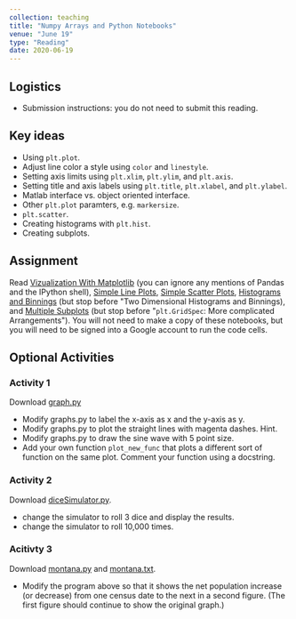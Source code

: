 ```yaml
---
collection: teaching
title: "Numpy Arrays and Python Notebooks"
venue: "June 19"
type: "Reading"
date: 2020-06-19
---
```

## Logistics
* Submission instructions: you do not need to submit this reading.

## Key ideas
* Using `plt.plot`.
* Adjust line color a style using `color` and `linestyle`.
* Setting axis limits using `plt.xlim`, `plt.ylim`, and `plt.axis`.
* Setting title and axis labels using `plt.title`, `plt.xlabel`, and
    `plt.ylabel`.
* Matlab interface vs. object oriented interface.
* Other `plt.plot` paramters, e.g. `markersize`.
* `plt.scatter`.
* Creating histograms with `plt.hist`.
* Creating subplots.

## Assignment
Read [Vizualization With
Matplotlib](https://colab.research.google.com/github/jakevdp/PythonDataScienceHandbook/blob/master/notebooks/04.00-Introduction-To-Matplotlib.ipynb) (you can ignore any mentions of Pandas and the IPython shell),
[Simple Line
Plots](https://colab.research.google.com/github/jakevdp/PythonDataScienceHandbook/blob/master/notebooks/04.01-Simple-Line-Plots.ipynb),
[Simple Scatter
Plots](https://colab.research.google.com/github/jakevdp/PythonDataScienceHandbook/blob/master/notebooks/04.02-Simple-Scatter-Plots.ipynb),
[Histograms and
Binnings](https://colab.research.google.com/github/jakevdp/PythonDataScienceHandbook/blob/master/notebooks/04.05-Histograms-and-Binnings.ipynb) (but stop before "Two Dimensional Histograms and Binnings),
and [Multiple
Subplots](https://colab.research.google.com/github/jakevdp/PythonDataScienceHandbook/blob/master/notebooks/04.08-Multiple-Subplots.ipynb) (but stop before "`plt.GridSpec`: More complicated Arrangements").
You will not need to make a copy of these notebooks, but you will need to be
signed into a Google account to run the code cells.

## Optional Activities
### Activity 1
Download [graph.py](https://lgw2.github.io/teaching/csci127-summer-2019/lectures/graph.py)
* Modify graphs.py to label the x-axis as x and the y-axis as y.
* Modify graphs.py to plot the straight lines with magenta dashes. Hint.
* Modify graphs.py to draw the sine wave with 5 point size.
* Add your own function `plot_new_func` that plots a different sort of function on the
same plot. Comment your function using a docstring.

### Activity 2
Download [diceSimulator.py](https://lgw2.github.io/teaching/csci127-summer-2019/lectures/activities/diceSimulator.py).
* change the simulator to roll 3 dice and display the results.
* change the simulator to roll 10,000 times.

### Acitivty 3
Download [montana.py](https://lgw2.github.io/teaching/csci127-summer-2019/lectures/activities/montana.py)
and
[montana.txt](https://lgw2.github.io/teaching/csci127-summer-2019/lectures/activities/montana.txt).
* Modify the program above so that it shows the net population increase (or decrease) from one census date to the next in a second figure. (The first figure should continue to show the original graph.)
